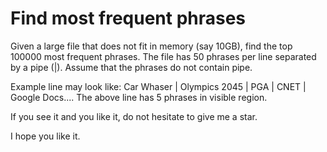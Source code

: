 # Find most frequent phrases

Given a large file that does not fit in memory (say 10GB), find the top 100000 most frequent phrases. The file has 50 phrases per line separated by a pipe (|). Assume that the phrases do not contain pipe.

Example line may look like: Car Whaser | Olympics 2045 | PGA | CNET | Google Docs....
The above line has 5 phrases in visible region.

If you see it and you like it, do not hesitate to give me a star.

I hope you like it.
